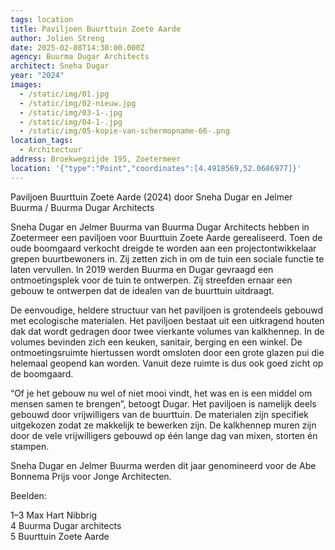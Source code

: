 ```yaml
---
tags: location
title: Paviljoen Buurttuin Zoete Aarde
author: Jolien Streng
date: 2025-02-08T14:30:00.000Z
agency: Buurma Dugar Architects
architect: Sneha Dugar
year: "2024"
images:
  - /static/img/01.jpg
  - /static/img/02-nieuw.jpg
  - /static/img/03-1-.jpg
  - /static/img/04-1-.jpg
  - /static/img/05-kopie-van-schermopname-66-.png
location_tags:
  - Architectuur
address: Broekwegzijde 195, Zoetermeer⁣
location: '{"type":"Point","coordinates":[4.4918569,52.0686977]}'
---
```


Paviljoen Buurttuin Zoete Aarde (2024) door Sneha Dugar en Jelmer Buurma / Buurma Dugar Architects

Sneha Dugar en Jelmer Buurma van Buurma Dugar Architects hebben in Zoetermeer een paviljoen voor Buurttuin Zoete Aarde gerealiseerd. Toen de oude boomgaard verkocht dreigde te worden aan een projectontwikkelaar grepen buurtbewoners in. Zij zetten zich in om de tuin een sociale functie te laten vervullen. In 2019 werden Buurma en Dugar gevraagd een ontmoetingsplek voor de tuin te ontwerpen. Zij streefden ernaar een gebouw te ontwerpen dat de idealen van de buurttuin uitdraagt.

De eenvoudige, heldere structuur van het paviljoen is grotendeels gebouwd met ecologische materialen. Het paviljoen bestaat uit een uitkragend houten dak dat wordt gedragen door twee vierkante volumes van kalkhennep. In de volumes bevinden zich een keuken, sanitair, berging en een winkel. De ontmoetingsruimte hiertussen wordt omsloten door een grote glazen pui die helemaal geopend kan worden. Vanuit deze ruimte is dus ook goed zicht op de boomgaard.

“Of je het gebouw nu wel of niet mooi vindt, het was en is een middel om mensen samen te brengen”, betoogt Dugar. Het paviljoen is namelijk deels gebouwd door vrijwilligers van de buurttuin. De materialen zijn specifiek uitgekozen zodat ze makkelijk te bewerken zijn. De kalkhennep muren zijn door de vele vrijwilligers gebouwd op één lange dag van mixen, storten én stampen.

Sneha Dugar en Jelmer Buurma werden dit jaar genomineerd voor de Abe Bonnema Prijs voor Jonge Architecten.

Beelden:⁣

1–3 Max Hart Nibbrig\
[](https://www.instagram.com/mwahartnibbrig/)4 Buurma Dugar architects\
[](https://www.instagram.com/buurmadugararchitects/)5 Buurttuin Zoete Aarde
